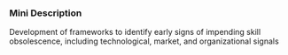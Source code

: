 ### Mini Description

Development of frameworks to identify early signs of impending skill obsolescence, including technological, market, and organizational signals
